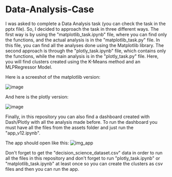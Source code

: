 # Data-Analysis-Case
I was asked to complete a Data Analysis task (you can check the task in the pptx file). So, I decided to approach the task in three different ways. The first way is by using the "matplotlib_task.ipynb" file, where you can find only the functions, and the actual analysis is in the "matplotlib_task.py" file. In this file, you can find all the analyses done using the Matplotlib library. The second approach is through the "plotly_task.ipynb" file, which contains only the functions, while the main analysis is in the "plotly_task.py" file. Here, you will find clusters created using the K-Means method and an MLPRegressor Model.


Here is a screeshot of the matplotlib version:

![image](https://github.com/GiAnjos/Data-Analysis-Case/assets/93729823/4536abd7-f89b-46ca-bd9b-98bc1338eb42)


And here is the plotly version:

![image](https://github.com/GiAnjos/Data-Analysis-Case/assets/93729823/1cefa121-2613-49a6-a7c0-13b508ccb35d)

Finally, in this repository you can also find a dashboard created with Dash/Plotly with all the analysis made before. To run the dashboard you must have all the files from the assets folder and just run the "app_v12.ipynb".


The app should open like this:
![img_app](https://github.com/GiAnjos/Data-Analysis-Case/assets/93729823/9aab6f5d-67b7-4797-b0b4-6204331a15b7)


Don't forget to get the "decision_science_dataset.csv" data in order to run all the files in this repository and don't forget to run "plotly_task.ipynb" or "matplotlib_task.ipynb" at least once so you can create the clusters as csv files and then you can run the app.


